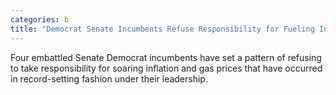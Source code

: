 ```yaml
---
categories: b
title: "Democrat Senate Incumbents Refuse Responsibility for Fueling Inflation Gas Prices"
---
```

Four embattled Senate Democrat incumbents have set a pattern of refusing to take responsibility for soaring inflation and gas prices that have occurred in record-setting fashion under their leadership.